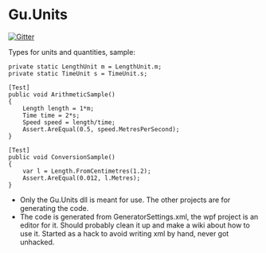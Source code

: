 # Gu.Units

[![Gitter](https://badges.gitter.im/Join%20Chat.svg)](https://gitter.im/JohanLarsson/Gu.Units?utm_source=badge&utm_medium=badge&utm_campaign=pr-badge&utm_content=badge)

Types for units and quantities, sample:

    private static LengthUnit m = LengthUnit.m;
    private static TimeUnit s = TimeUnit.s;

    [Test]
    public void ArithmeticSample()
    {
        Length length = 1*m;
        Time time = 2*s;
        Speed speed = length/time;
        Assert.AreEqual(0.5, speed.MetresPerSecond);
    }

    [Test]
    public void ConversionSample()
    {
        var l = Length.FromCentimetres(1.2);
        Assert.AreEqual(0.012, l.Metres);
    }

- Only the Gu.Units dll is meant for use. The other projects are for generating the code.
- The code is generated from GeneratorSettings.xml, the wpf project is an editor for it. Should probably clean it up and make a wiki about how to use it. Started as a hack to avoid writing xml by hand, never got unhacked.
